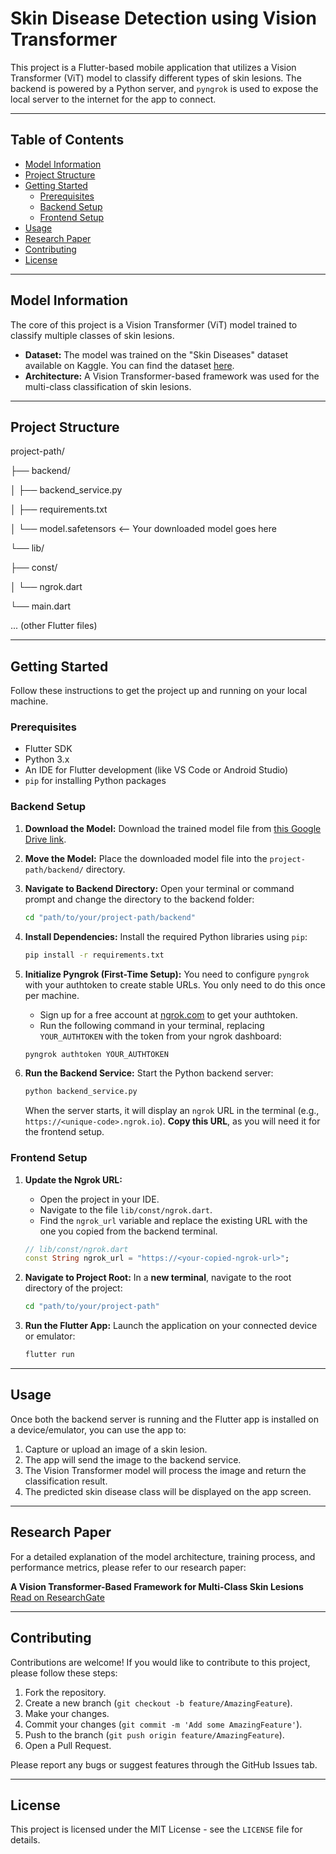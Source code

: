 # Skin Disease Detection using Vision Transformer

This project is a Flutter-based mobile application that utilizes a Vision Transformer (ViT) model to classify different types of skin lesions. The backend is powered by a Python server, and `pyngrok` is used to expose the local server to the internet for the app to connect.

---

## Table of Contents
- [Model Information](#model-information)
- [Project Structure](#project-structure)
- [Getting Started](#getting-started)
  - [Prerequisites](#prerequisites)
  - [Backend Setup](#backend-setup)
  - [Frontend Setup](#frontend-setup)
- [Usage](#usage)
- [Research Paper](#research-paper)
- [Contributing](#contributing)
- [License](#license)

---

## Model Information

The core of this project is a Vision Transformer (ViT) model trained to classify multiple classes of skin lesions.

-   **Dataset:** The model was trained on the "Skin Diseases" dataset available on Kaggle. You can find the dataset [here](https://www.kaggle.com/datasets/ascanipek/skin-diseases).
-   **Architecture:** A Vision Transformer-based framework was used for the multi-class classification of skin lesions.

---

## Project Structure

project-path/

├── backend/

│   ├── backend_service.py

│   ├── requirements.txt

│   └── model.safetensors  &lt;-- Your downloaded model goes here

└── lib/

├── const/

│   └── ngrok.dart

└── main.dart

... (other Flutter files)


---

## Getting Started

Follow these instructions to get the project up and running on your local machine.

### Prerequisites

-   Flutter SDK
-   Python 3.x
-   An IDE for Flutter development (like VS Code or Android Studio)
-   `pip` for installing Python packages

### Backend Setup

1.  **Download the Model:**
    Download the trained model file from [this Google Drive link](https://drive.google.com/file/d/1Aa22crDtWuXNTwj2FLipe-CW2pHTiRkU/view).

2.  **Move the Model:**
    Place the downloaded model file into the `project-path/backend/` directory.

3.  **Navigate to Backend Directory:**
    Open your terminal or command prompt and change the directory to the backend folder:
    ```bash
    cd "path/to/your/project-path/backend"
    ```

4.  **Install Dependencies:**
    Install the required Python libraries using `pip`:
    ```bash
    pip install -r requirements.txt
    ```

5.  **Initialize Pyngrok (First-Time Setup):**
    You need to configure `pyngrok` with your authtoken to create stable URLs. You only need to do this once per machine.
    * Sign up for a free account at [ngrok.com](https://ngrok.com) to get your authtoken.
    * Run the following command in your terminal, replacing `YOUR_AUTHTOKEN` with the token from your ngrok dashboard:
    ```bash
    pyngrok authtoken YOUR_AUTHTOKEN
    ```

6.  **Run the Backend Service:**
    Start the Python backend server:
    ```bash
    python backend_service.py
    ```
    When the server starts, it will display an `ngrok` URL in the terminal (e.g., `https://<unique-code>.ngrok.io`). **Copy this URL**, as you will need it for the frontend setup.

### Frontend Setup

1.  **Update the Ngrok URL:**
    * Open the project in your IDE.
    * Navigate to the file `lib/const/ngrok.dart`.
    * Find the `ngrok_url` variable and replace the existing URL with the one you copied from the backend terminal.

    ```dart
    // lib/const/ngrok.dart
    const String ngrok_url = "https://<your-copied-ngrok-url>";
    ```

2.  **Navigate to Project Root:**
    In a **new terminal**, navigate to the root directory of the project:
    ```bash
    cd "path/to/your/project-path"
    ```

3.  **Run the Flutter App:**
    Launch the application on your connected device or emulator:
    ```bash
    flutter run
    ```

---

## Usage

Once both the backend server is running and the Flutter app is installed on a device/emulator, you can use the app to:
1.  Capture or upload an image of a skin lesion.
2.  The app will send the image to the backend service.
3.  The Vision Transformer model will process the image and return the classification result.
4.  The predicted skin disease class will be displayed on the app screen.

---

## Research Paper

For a detailed explanation of the model architecture, training process, and performance metrics, please refer to our research paper:

**A Vision Transformer-Based Framework for Multi-Class Skin Lesions**
[Read on ResearchGate](https://www.researchgate.net/publication/392896407_A_Vision_Transformer-Based_Framework_for_Multi-_Class_Skin_Lesions?utm_source=twitter&rgutm_meta1=eHNsLTVyc2J1aXZOMWhiMnF0VzBxVG1DOU1TTzFDVFd4ai9JT1VENFQxTzNlZFY2YnY1eUZtMFhOZWhkenp6YjVMSzBwWVNLMy9LcUlHNDF3bUM4b3FzTTk1UT0%3D)

---

## Contributing

Contributions are welcome! If you would like to contribute to this project, please follow these steps:
1.  Fork the repository.
2.  Create a new branch (`git checkout -b feature/AmazingFeature`).
3.  Make your changes.
4.  Commit your changes (`git commit -m 'Add some AmazingFeature'`).
5.  Push to the branch (`git push origin feature/AmazingFeature`).
6.  Open a Pull Request.

Please report any bugs or suggest features through the GitHub Issues tab.

---

## License

This project is licensed under the MIT License - see the `LICENSE` file for details.
